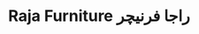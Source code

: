 ---
title: "Raja Furniture راجا فرنیچر"
url: /karachi/raja-furniture-rj-frnychr/
shop: furniture
---